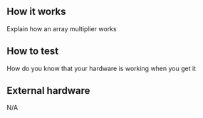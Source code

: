 <!---

This file is used to generate your project datasheet. Please fill in the information below and delete any unused
sections.

You can also  include images in this folder and referemnce them in the markdown. Each image must be less than
512 kb in size, and the combined size of all images must be less than 1 MB.
-->

## How it works
Explain how an array multiplier works

## How to test
How do you know that your hardware is working when you get it

## External hardware
N/A
